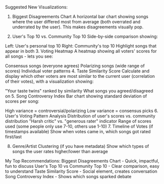 Suggested New Visualizations:

1. Biggest Disagreements Chart 
A horizontal bar chart showing songs where the user differed most from average (both overrated and underrated by the user). This makes disagreements visually pop.

2. User's Top 10 vs. Community Top 10
Side-by-side comparison showing:

Left: User's personal top 10
Right: Community's top 10
Highlight songs that appear in both
3. Voting Heatmap
A heatmap showing all voters' scores for all songs - lets you see:

Consensus songs (everyone agrees)
Polarizing songs (wide range of scores)
Individual voter patterns
4. Taste Similarity Score
Calculate and display which other voters are most similar to the current user (correlation of their votes), with a visualization showing:

"Your taste twins" ranked by similarity
What songs you agreed/disagreed on
5. Song Controversy Index
Bar chart showing standard deviation of scores per song:

High variance = controversial/polarizing
Low variance = consensus picks
6. User's Voting Pattern Analysis
Distribution of user's scores vs. community distribution
"Harsh critic" vs. "generous rater" indicator
Range of scores used (some people only use 7-10, others use 1-10)
7. Timeline of Votes (if timestamps available)
Show when votes came in, which songs got rated first/last

8. Genre/Artist Clustering (if you have metadata)
Show which types of songs the user rates higher/lower than average

My Top Recommendations:
Biggest Disagreements Chart - Quick, impactful, fun to discuss
User's Top 10 vs Community Top 10 - Clear comparison, easy to understand
Taste Similarity Score - Social element, creates conversation
Song Controversy Index - Shows which songs sparked debate
